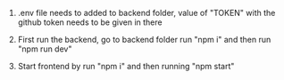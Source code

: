 1. .env file needs to added to backend folder, value of "TOKEN" with the github token needs to be given in there

2. First run the backend, go to backend folder run "npm i" and then run "npm run dev"

3. Start frontend by run "npm i" and then running "npm start"
